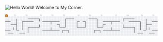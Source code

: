 
![Hello World! Welcome to My Corner.](https://private-user-images.githubusercontent.com/177591556/492937265-f492246c-8f92-4c5e-842c-de3a6a1c1845.jpg?jwt=eyJ0eXAiOiJKV1QiLCJhbGciOiJIUzI1NiJ9.eyJpc3MiOiJnaXRodWIuY29tIiwiYXVkIjoicmF3LmdpdGh1YnVzZXJjb250ZW50LmNvbSIsImtleSI6ImtleTUiLCJleHAiOjE3NTg2NTc3MzAsIm5iZiI6MTc1ODY1NzQzMCwicGF0aCI6Ii8xNzc1OTE1NTYvNDkyOTM3MjY1LWY0OTIyNDZjLThmOTItNGM1ZS04NDJjLWRlM2E2YTFjMTg0NS5qcGc_WC1BbXotQWxnb3JpdGhtPUFXUzQtSE1BQy1TSEEyNTYmWC1BbXotQ3JlZGVudGlhbD1BS0lBVkNPRFlMU0E1M1BRSzRaQSUyRjIwMjUwOTIzJTJGdXMtZWFzdC0xJTJGczMlMkZhd3M0X3JlcXVlc3QmWC1BbXotRGF0ZT0yMDI1MDkyM1QxOTU3MTBaJlgtQW16LUV4cGlyZXM9MzAwJlgtQW16LVNpZ25hdHVyZT1jNjFmOGYwN2MxMzRmNDI3OGM2MmNmODk2MTc2NjE3MTU3MWM3NzJmYzI4M2UxZjBlYTViOTYzMjA0Y2Y1OGQ5JlgtQW16LVNpZ25lZEhlYWRlcnM9aG9zdCJ9.Mze7ZZS45zwiCKDDFZr7T7vp2VSInBmXbQJjDNGbJUg)



<picture>
  <source media="(prefers-color-scheme: dark)" srcset="https://raw.githubusercontent.com/FontesSabrina/FontesSabrina/output/pacman-contribution-graph-dark.svg">
  <source media="(prefers-color-scheme: light)" srcset="https://raw.githubusercontent.com/FontesSabrina/FontesSabrina/output/pacman-contribution-graph.svg">
  <img alt="pacman contribution graph" src="https://raw.githubusercontent.com/FontesSabrina/FontesSabrina/output/pacman-contribution-graph.svg">
</picture>


